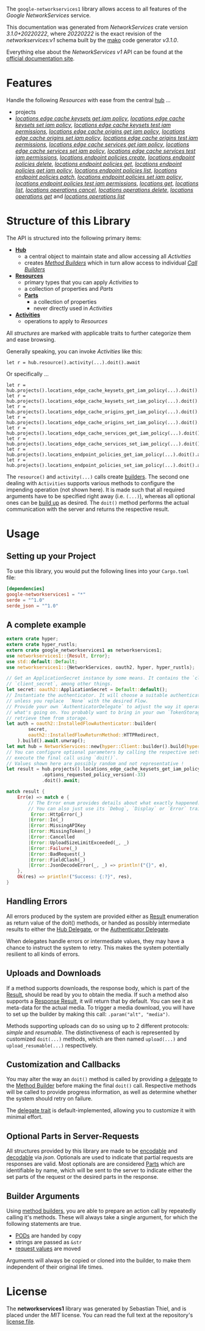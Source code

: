 <!---
DO NOT EDIT !
This file was generated automatically from 'src/mako/api/README.md.mako'
DO NOT EDIT !
-->
The `google-networkservices1` library allows access to all features of the *Google NetworkServices* service.

This documentation was generated from *NetworkServices* crate version *3.1.0+20220222*, where *20220222* is the exact revision of the *networkservices:v1* schema built by the [mako](http://www.makotemplates.org/) code generator *v3.1.0*.

Everything else about the *NetworkServices* *v1* API can be found at the
[official documentation site](https://cloud.google.com/networking).
# Features

Handle the following *Resources* with ease from the central [hub](https://docs.rs/google-networkservices1/3.1.0+20220222/google_networkservices1/NetworkServices) ... 

* projects
 * [*locations edge cache keysets get iam policy*](https://docs.rs/google-networkservices1/3.1.0+20220222/google_networkservices1/api::ProjectLocationEdgeCacheKeysetGetIamPolicyCall), [*locations edge cache keysets set iam policy*](https://docs.rs/google-networkservices1/3.1.0+20220222/google_networkservices1/api::ProjectLocationEdgeCacheKeysetSetIamPolicyCall), [*locations edge cache keysets test iam permissions*](https://docs.rs/google-networkservices1/3.1.0+20220222/google_networkservices1/api::ProjectLocationEdgeCacheKeysetTestIamPermissionCall), [*locations edge cache origins get iam policy*](https://docs.rs/google-networkservices1/3.1.0+20220222/google_networkservices1/api::ProjectLocationEdgeCacheOriginGetIamPolicyCall), [*locations edge cache origins set iam policy*](https://docs.rs/google-networkservices1/3.1.0+20220222/google_networkservices1/api::ProjectLocationEdgeCacheOriginSetIamPolicyCall), [*locations edge cache origins test iam permissions*](https://docs.rs/google-networkservices1/3.1.0+20220222/google_networkservices1/api::ProjectLocationEdgeCacheOriginTestIamPermissionCall), [*locations edge cache services get iam policy*](https://docs.rs/google-networkservices1/3.1.0+20220222/google_networkservices1/api::ProjectLocationEdgeCacheServiceGetIamPolicyCall), [*locations edge cache services set iam policy*](https://docs.rs/google-networkservices1/3.1.0+20220222/google_networkservices1/api::ProjectLocationEdgeCacheServiceSetIamPolicyCall), [*locations edge cache services test iam permissions*](https://docs.rs/google-networkservices1/3.1.0+20220222/google_networkservices1/api::ProjectLocationEdgeCacheServiceTestIamPermissionCall), [*locations endpoint policies create*](https://docs.rs/google-networkservices1/3.1.0+20220222/google_networkservices1/api::ProjectLocationEndpointPolicyCreateCall), [*locations endpoint policies delete*](https://docs.rs/google-networkservices1/3.1.0+20220222/google_networkservices1/api::ProjectLocationEndpointPolicyDeleteCall), [*locations endpoint policies get*](https://docs.rs/google-networkservices1/3.1.0+20220222/google_networkservices1/api::ProjectLocationEndpointPolicyGetCall), [*locations endpoint policies get iam policy*](https://docs.rs/google-networkservices1/3.1.0+20220222/google_networkservices1/api::ProjectLocationEndpointPolicyGetIamPolicyCall), [*locations endpoint policies list*](https://docs.rs/google-networkservices1/3.1.0+20220222/google_networkservices1/api::ProjectLocationEndpointPolicyListCall), [*locations endpoint policies patch*](https://docs.rs/google-networkservices1/3.1.0+20220222/google_networkservices1/api::ProjectLocationEndpointPolicyPatchCall), [*locations endpoint policies set iam policy*](https://docs.rs/google-networkservices1/3.1.0+20220222/google_networkservices1/api::ProjectLocationEndpointPolicySetIamPolicyCall), [*locations endpoint policies test iam permissions*](https://docs.rs/google-networkservices1/3.1.0+20220222/google_networkservices1/api::ProjectLocationEndpointPolicyTestIamPermissionCall), [*locations get*](https://docs.rs/google-networkservices1/3.1.0+20220222/google_networkservices1/api::ProjectLocationGetCall), [*locations list*](https://docs.rs/google-networkservices1/3.1.0+20220222/google_networkservices1/api::ProjectLocationListCall), [*locations operations cancel*](https://docs.rs/google-networkservices1/3.1.0+20220222/google_networkservices1/api::ProjectLocationOperationCancelCall), [*locations operations delete*](https://docs.rs/google-networkservices1/3.1.0+20220222/google_networkservices1/api::ProjectLocationOperationDeleteCall), [*locations operations get*](https://docs.rs/google-networkservices1/3.1.0+20220222/google_networkservices1/api::ProjectLocationOperationGetCall) and [*locations operations list*](https://docs.rs/google-networkservices1/3.1.0+20220222/google_networkservices1/api::ProjectLocationOperationListCall)




# Structure of this Library

The API is structured into the following primary items:

* **[Hub](https://docs.rs/google-networkservices1/3.1.0+20220222/google_networkservices1/NetworkServices)**
    * a central object to maintain state and allow accessing all *Activities*
    * creates [*Method Builders*](https://docs.rs/google-networkservices1/3.1.0+20220222/google_networkservices1/client::MethodsBuilder) which in turn
      allow access to individual [*Call Builders*](https://docs.rs/google-networkservices1/3.1.0+20220222/google_networkservices1/client::CallBuilder)
* **[Resources](https://docs.rs/google-networkservices1/3.1.0+20220222/google_networkservices1/client::Resource)**
    * primary types that you can apply *Activities* to
    * a collection of properties and *Parts*
    * **[Parts](https://docs.rs/google-networkservices1/3.1.0+20220222/google_networkservices1/client::Part)**
        * a collection of properties
        * never directly used in *Activities*
* **[Activities](https://docs.rs/google-networkservices1/3.1.0+20220222/google_networkservices1/client::CallBuilder)**
    * operations to apply to *Resources*

All *structures* are marked with applicable traits to further categorize them and ease browsing.

Generally speaking, you can invoke *Activities* like this:

```Rust,ignore
let r = hub.resource().activity(...).doit().await
```

Or specifically ...

```ignore
let r = hub.projects().locations_edge_cache_keysets_get_iam_policy(...).doit().await
let r = hub.projects().locations_edge_cache_keysets_set_iam_policy(...).doit().await
let r = hub.projects().locations_edge_cache_origins_get_iam_policy(...).doit().await
let r = hub.projects().locations_edge_cache_origins_set_iam_policy(...).doit().await
let r = hub.projects().locations_edge_cache_services_get_iam_policy(...).doit().await
let r = hub.projects().locations_edge_cache_services_set_iam_policy(...).doit().await
let r = hub.projects().locations_endpoint_policies_get_iam_policy(...).doit().await
let r = hub.projects().locations_endpoint_policies_set_iam_policy(...).doit().await
```

The `resource()` and `activity(...)` calls create [builders][builder-pattern]. The second one dealing with `Activities` 
supports various methods to configure the impending operation (not shown here). It is made such that all required arguments have to be 
specified right away (i.e. `(...)`), whereas all optional ones can be [build up][builder-pattern] as desired.
The `doit()` method performs the actual communication with the server and returns the respective result.

# Usage

## Setting up your Project

To use this library, you would put the following lines into your `Cargo.toml` file:

```toml
[dependencies]
google-networkservices1 = "*"
serde = "^1.0"
serde_json = "^1.0"
```

## A complete example

```Rust
extern crate hyper;
extern crate hyper_rustls;
extern crate google_networkservices1 as networkservices1;
use networkservices1::{Result, Error};
use std::default::Default;
use networkservices1::{NetworkServices, oauth2, hyper, hyper_rustls};

// Get an ApplicationSecret instance by some means. It contains the `client_id` and 
// `client_secret`, among other things.
let secret: oauth2::ApplicationSecret = Default::default();
// Instantiate the authenticator. It will choose a suitable authentication flow for you, 
// unless you replace  `None` with the desired Flow.
// Provide your own `AuthenticatorDelegate` to adjust the way it operates and get feedback about 
// what's going on. You probably want to bring in your own `TokenStorage` to persist tokens and
// retrieve them from storage.
let auth = oauth2::InstalledFlowAuthenticator::builder(
        secret,
        oauth2::InstalledFlowReturnMethod::HTTPRedirect,
    ).build().await.unwrap();
let mut hub = NetworkServices::new(hyper::Client::builder().build(hyper_rustls::HttpsConnector::with_native_roots().https_or_http().enable_http1().enable_http2().build()), auth);
// You can configure optional parameters by calling the respective setters at will, and
// execute the final call using `doit()`.
// Values shown here are possibly random and not representative !
let result = hub.projects().locations_edge_cache_keysets_get_iam_policy("resource")
             .options_requested_policy_version(-33)
             .doit().await;

match result {
    Err(e) => match e {
        // The Error enum provides details about what exactly happened.
        // You can also just use its `Debug`, `Display` or `Error` traits
         Error::HttpError(_)
        |Error::Io(_)
        |Error::MissingAPIKey
        |Error::MissingToken(_)
        |Error::Cancelled
        |Error::UploadSizeLimitExceeded(_, _)
        |Error::Failure(_)
        |Error::BadRequest(_)
        |Error::FieldClash(_)
        |Error::JsonDecodeError(_, _) => println!("{}", e),
    },
    Ok(res) => println!("Success: {:?}", res),
}

```
## Handling Errors

All errors produced by the system are provided either as [Result](https://docs.rs/google-networkservices1/3.1.0+20220222/google_networkservices1/client::Result) enumeration as return value of
the doit() methods, or handed as possibly intermediate results to either the 
[Hub Delegate](https://docs.rs/google-networkservices1/3.1.0+20220222/google_networkservices1/client::Delegate), or the [Authenticator Delegate](https://docs.rs/yup-oauth2/*/yup_oauth2/trait.AuthenticatorDelegate.html).

When delegates handle errors or intermediate values, they may have a chance to instruct the system to retry. This 
makes the system potentially resilient to all kinds of errors.

## Uploads and Downloads
If a method supports downloads, the response body, which is part of the [Result](https://docs.rs/google-networkservices1/3.1.0+20220222/google_networkservices1/client::Result), should be
read by you to obtain the media.
If such a method also supports a [Response Result](https://docs.rs/google-networkservices1/3.1.0+20220222/google_networkservices1/client::ResponseResult), it will return that by default.
You can see it as meta-data for the actual media. To trigger a media download, you will have to set up the builder by making
this call: `.param("alt", "media")`.

Methods supporting uploads can do so using up to 2 different protocols: 
*simple* and *resumable*. The distinctiveness of each is represented by customized 
`doit(...)` methods, which are then named `upload(...)` and `upload_resumable(...)` respectively.

## Customization and Callbacks

You may alter the way an `doit()` method is called by providing a [delegate](https://docs.rs/google-networkservices1/3.1.0+20220222/google_networkservices1/client::Delegate) to the 
[Method Builder](https://docs.rs/google-networkservices1/3.1.0+20220222/google_networkservices1/client::CallBuilder) before making the final `doit()` call. 
Respective methods will be called to provide progress information, as well as determine whether the system should 
retry on failure.

The [delegate trait](https://docs.rs/google-networkservices1/3.1.0+20220222/google_networkservices1/client::Delegate) is default-implemented, allowing you to customize it with minimal effort.

## Optional Parts in Server-Requests

All structures provided by this library are made to be [encodable](https://docs.rs/google-networkservices1/3.1.0+20220222/google_networkservices1/client::RequestValue) and 
[decodable](https://docs.rs/google-networkservices1/3.1.0+20220222/google_networkservices1/client::ResponseResult) via *json*. Optionals are used to indicate that partial requests are responses 
are valid.
Most optionals are are considered [Parts](https://docs.rs/google-networkservices1/3.1.0+20220222/google_networkservices1/client::Part) which are identifiable by name, which will be sent to 
the server to indicate either the set parts of the request or the desired parts in the response.

## Builder Arguments

Using [method builders](https://docs.rs/google-networkservices1/3.1.0+20220222/google_networkservices1/client::CallBuilder), you are able to prepare an action call by repeatedly calling it's methods.
These will always take a single argument, for which the following statements are true.

* [PODs][wiki-pod] are handed by copy
* strings are passed as `&str`
* [request values](https://docs.rs/google-networkservices1/3.1.0+20220222/google_networkservices1/client::RequestValue) are moved

Arguments will always be copied or cloned into the builder, to make them independent of their original life times.

[wiki-pod]: http://en.wikipedia.org/wiki/Plain_old_data_structure
[builder-pattern]: http://en.wikipedia.org/wiki/Builder_pattern
[google-go-api]: https://github.com/google/google-api-go-client

# License
The **networkservices1** library was generated by Sebastian Thiel, and is placed 
under the *MIT* license.
You can read the full text at the repository's [license file][repo-license].

[repo-license]: https://github.com/Byron/google-apis-rsblob/main/LICENSE.md
